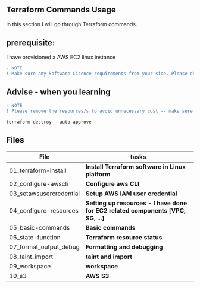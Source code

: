 ## Terraform Commands Usage
In this section I will go through Terraform commands.

## prerequisite:
I have provisioned a AWS EC2 linux instance

```diff
- NOTE
! Make sure any Software Licence requirements from your side. Please do modify path or vriables based on your own setup. 
```

## Advise - when you learning
```diff
- NOTE
! Please remove the resources/s to avoid unnecessary cost -- make sure you are in right workspace before executing destroy command 
```
```
terraform destroy --auto-approve
```
## Files

File                 | tasks
---------------------- | ----------------------------------------------------------------------
01_terraform-install   |  **Install Terraform software in Linux platform**
02_configure-awscli    |  **Configure aws CLI**
03_setawsusercredential|  **Setup AWS IAM user credential**
04_configure-resources |  **Setting up resources - I have done for EC2 related components [VPC, SG, ...]**
05_basic-commands      | **Basic commands**
06_state-function      |  **Terraform resource status**
07_format_output_debug | **Formatting and debugging**
08_taint_import        | **taint and import**  
09_workspace           | **workspace**
10_s3                  | **AWS S3**
```
